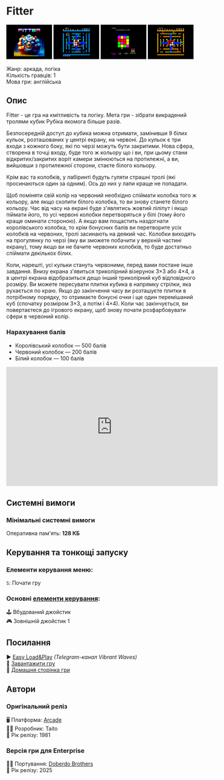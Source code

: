 # Fitter

<img src="screenshots/scrn_fitter_01.png" width="24%"> 
<img src="screenshots/scrn_fitter_02.png" width="24%"> 
<img src="screenshots/scrn_fitter_03.png" width="24%"> 
<img src="screenshots/scrn_fitter_04.png" width="24%">

Жанр: аркада, логіка  
Кількість гравців: 1  
Мова гри: англійська  


## Опис

Fitter - це гра на кмітливість та логіку. Мета гри - зібрати викрадений тролями кубик Рубіка якомога більше разів.

Безпосередній доступ до кубика можна отримати, замінивши 9 білих кульок, розташованих у центрі екрану, на червоні. До кульок є три входи з кожного боку, які по черзі можуть бути закритими. Нова сфера, створена в точці входу, буде того ж кольору що і ви, при цьому стани відкритих/закритих воріт камери змінюються на протилежні, а ви, вийшовши з протилежної сторони, стаєте білого кольору.

Крім вас та колобків, у лабіринті будуть гуляти страшні тролі (які просинаються один за одним). Ось до них у лапи краще не попадати.

Щоб поміняти свій колір на червоний необхідно спіймати колобка того ж кольору, але якщо схопити білого колобка, то ви знову станете білого кольору. Час від часу на екрані буде з'являтись жовтий ліліпут і якщо піймати його, то усі червоні колобки перетворяться у білі (тому його краще оминати стороною). А якщо вам пощастить наздогнати королівського колобка, то крім бонусних балів ви перетворите усіх колобків на червоних, тролі засинають на деякий час. Колобки виходять на прогулянку по черзі (яку ви зможете побачити у верхній частині екрану), тому якщо ви не бачите червоних колобків, то буде достатньо спіймати декількох білих.

Коли, нарешті, усі кульки стануть червоними, перед вами постане інше завдання. Внизу екрана з'явиться триколірний візерунок 3×3 або 4×4, а в центрі екрана відобразиться дещо інший триколірний куб відповідного розміру. Ви можете пересувати плитки кубика в напрямку стрілки, яка рухається по краю. Якщо до закінчення часу ви розташуєте плитки в потрібному порядку, то отримаєте бонусні очки і ще один перемішаний куб (спочатку розміром 3×3, а потім і 4×4). Коли час закінчується, ви повертаєтеся до ігрового екрану, щоб знову почати розфарбовувати сфери в червоний колір.

### Нарахування балів

- Королівський колобок — 500 балів
- Червоний колобок — 200 балів
- Білий колобок — 100 балів

<iframe width="560" height="315" src="https://www.youtube.com/embed/WCpbbhbd62A" title="YouTube video player" frameborder="0" allowfullscreen></iframe>

## Системні вимоги
### Мінімальні системні вимоги
Оперативна пам'ять: **128 КБ**  

## Керування та тонкощі запуску
### Елементи керування меню:

`S`: Почати гру

### Основні [елементи керування](../controllers.md):
🕹 Вбудований джойстик  
🎮 Зовнішній джойстик 1

## Посилання

▶ [Easy Load&Play](https://t.me/EP128k_Load_n_Play/761) *(Telegram-канал Vibrant Waves)*  
💾 [Завантажити гру](http://doberdobrothers.hu/ep128_files/fitter_ep128.rar)  
🏡 [Домашня сторінка гри](https://www.doberdobrothers.hu/?page_id=2854)

## Автори
### Оригінальний реліз
🖥 Платформа: [Arcade](https://www.arcade-history.com/?n=fitter-upright-model&page=detail&id=857)  
👨‍💻 Розробник: Taito  
📅 Рік релізу: 1981  

### Версія гри для Enterprise
👨‍💻 Портування: [Doberdo Brothers](../../community/doberdo_brothers.md)  
📅 Рік релізу: 2025